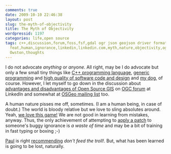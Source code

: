 ```yaml
---
comments: true
date: 2009-10-10 22:46:38
layout: post
slug: the-myth-of-objectivity
title: The Myth of Objectivity
wordpressid: 1197
categories: life,open source
tags: c++,discussion,forum,foss,fsf,gdal ogr json geojson driver format gis geospatial
  feat,human,ignorance,linkedin,linkedin.com,myth,nature,objectivity,ogc,open source,philosophy,programming,rambling,religion,Shawn
  Owston,thoughts
---
```


I do not advocate _anything_ or _anyone_. All right, may be I do advocate but only a few small tiny things like [C++ programming language](http://cpp-next.com/), [generic programming](http://www.boost.org/) and [high quality of software code and design](http://www.research.att.com/~bs/JSF-AV-rules.pdf) and [my dog](http://www.flickr.com/photos/mloskot/tags/dog), of course. However, I let myself to go down in the discussion about [advantages and disadvantages of Open Source GIS](http://www.linkedin.com/groupAnswers?viewQuestionAndAnswers=&gid=55322&discussionID=7776133&goback=.anh_55322) on [OGC forum](http://www.linkedin.com/groups?home=&gid=55322&trk=anet_ug_hm&goback=.anh_55322) at LinkedIn and somewhat at [OSGeo mailing list](http://lists.osgeo.org/pipermail/discuss/2009-October/006085.html) too.





A human nature pisses me off, sometimes. (I am a human being, in case of doubt.) The world is bloody relative but we love to sling absolutes around. Yeah, [we love this game!](http://www.nba.com/video/i_love_this_game.html) We are not good in learning from mistakes, anyway. Thus, the only achievement of attempting to [apply a patch](http://directory.fsf.org/project/patch/) to someone's buggy ignorance is _a waste of time_ and may be a bit of training in fast typing or boxing ;-)





[Paul](http://www.cleverelephant.ca/) is right [recommending](http://lists.osgeo.org/pipermail/discuss/2009-October/006089.html) _don't feed the troll!_. But, what has been learned is going to be lost, naturally.
